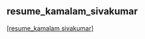 ## resume_kamalam_sivakumar
[[resume_kamalam sivakumar]](https://drive.google.com/file/d/1UAb4zY7DRUg0Z1LWhbEPGLlI592Rlc9u/view)
